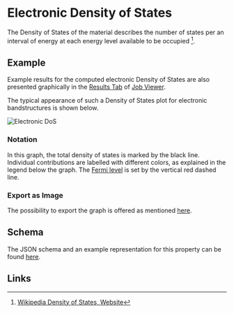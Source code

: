 # Electronic Density of States

The Density of States of the material describes the number of states per an interval of energy at each energy level available to be occupied [^1].

## Example

Example results for the computed electronic Density of States are also presented graphically in the [Results Tab](../../jobs/ui/results-tab.md) of [Job Viewer](../../jobs/ui/viewer.md).

The typical appearance of such a Density of States plot for electronic bandstructures is shown below.

![Electronic DoS](/images/Properties/electronic-dos.png "Electronic DoS")

### Notation

In this graph, the total density of states is marked by the black line. Individual contributions are labelled with different colors, as explained in the legend below the graph. The [Fermi level](../scalar/total-energy.md#fermi-energy) is set by the vertical red dashed line.

### Export as Image

The possibility to export the graph is offered as mentioned [here](../../properties/ui/viewer.md#export-as-images).

## Schema 

The JSON schema and an example representation for this property can be found [here](../../properties/data/list.md#density-of-states).

## Links

[^1]: [Wikipedia Density of States, Website](https://en.wikipedia.org/wiki/Density_of_states)
